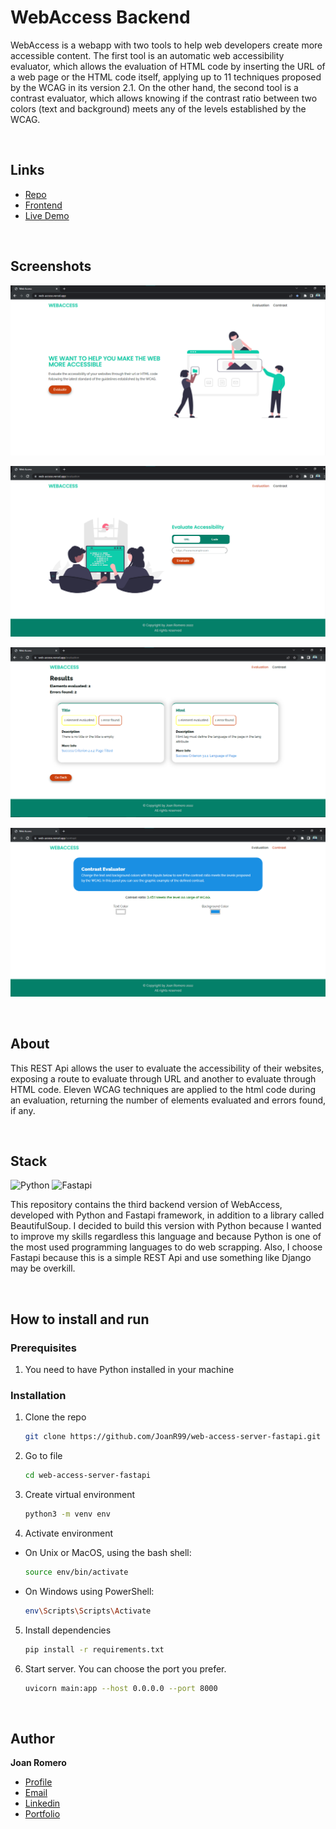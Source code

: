 # WebAccess Backend

WebAccess is a webapp with two tools to help web developers create more accessible content. The first tool is an automatic web accessibility evaluator, which allows the evaluation of HTML code by inserting the URL of a web page or the HTML code itself, applying up to 11 techniques proposed by the WCAG in its version 2.1. On the other hand, the second tool is a contrast evaluator, which allows knowing if the contrast ratio between two colors (text and background) meets any of the levels established by the WCAG.

&nbsp;

## Links

- [Repo](https://github.com/JoanR99/web-access-server-fastapi 'WebAccess Backend repo')
- [Frontend](https://github.com/JoanR99/web-access-client-svelte 'WebAccess Frontend repo')
- [Live Demo](https://web-access-client-svelte.vercel.app/ 'Live View')

&nbsp;

## Screenshots

![Home Page](/screenshots/web-access.png 'Home Page')

![Evaluation Page](/screenshots/wa-3.png 'Evaluation Page')

![Results Page](/screenshots/wa-4.png 'Results Page')

![Contrast Page](/screenshots/wa-5.png 'Contrast Page')

&nbsp;

## About

This REST Api allows the user to evaluate the accessibility of their websites, exposing a route to evaluate through URL and another to evaluate through HTML code. Eleven WCAG techniques are applied to the html code during an evaluation, returning the number of elements evaluated and errors found, if any.

&nbsp;

## Stack

![Python] ![Fastapi]

This repository contains the third backend version of WebAccess, developed with Python and Fastapi framework, in addition to a library called BeautifulSoup. I decided to build this version with Python because I wanted to improve my skills regardless this language and because Python is one of the most used programming languages to do web scrapping. Also, I choose Fastapi because this is a simple REST Api and use something like Django may be overkill.

&nbsp;

## How to install and run

### Prerequisites

1. You need to have Python installed in your machine

### Installation

1. Clone the repo

   ```sh
   git clone https://github.com/JoanR99/web-access-server-fastapi.git
   ```

2. Go to file

   ```sh
   cd web-access-server-fastapi
   ```

3. Create virtual environment

   ```sh
   python3 -m venv env
   ```

4. Activate environment

- On Unix or MacOS, using the bash shell:

  ```sh
  source env/bin/activate
  ```

- On Windows using PowerShell:

  ```sh
  env\Scripts\Scripts\Activate
  ```

5. Install dependencies

   ```sh
   pip install -r requirements.txt
   ```

6. Start server. You can choose the port you prefer.

   ```sh
   uvicorn main:app --host 0.0.0.0 --port 8000
   ```

   &nbsp;

## Author

**Joan Romero**

- [Profile](https://github.com/JoanR99 'Github Joan Romero')
- [Email](mailto:romerojoan1999@gmail.com?subject=Hi 'Hi!')
- [Linkedin](https://www.linkedin.com/in/joanr99/ 'Linkedin Joan Romero')
- [Portfolio](https://portfolio-joan-romero.vercel.app/ 'Portfolio Joan Romero')

[python]: https://img.shields.io/badge/python-3670A0?style=for-the-badge&logo=python&logoColor=ffdd54
[fastapi]: https://img.shields.io/badge/FastAPI-005571?style=for-the-badge&logo=fastapi
